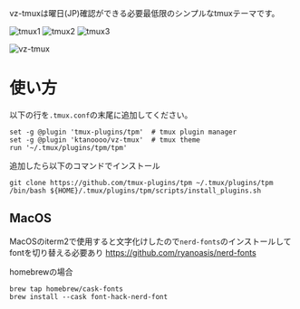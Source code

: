 vz-tmuxは曜日(JP)確認ができる必要最低限のシンプルなtmuxテーマです。

![tmux1](https://user-images.githubusercontent.com/50889946/142764807-d8750188-8ed9-4714-b096-c55342a73d79.png)
![tmux2](https://user-images.githubusercontent.com/50889946/142764802-bdcb13c1-9821-47bf-9762-ac0c5ecce8d6.png)
![tmux3](https://user-images.githubusercontent.com/50889946/142764805-9227923b-210c-45f8-a953-ce8eb9fb6332.png)

![vz-tmux](https://user-images.githubusercontent.com/50889946/142764664-7a1cf508-1122-4d27-85ed-e2d27caf7a99.gif)

# 使い方

以下の行を`.tmux.conf`の末尾に追加してください。

```
set -g @plugin 'tmux-plugins/tpm'  # tmux plugin manager
set -g @plugin 'ktanoooo/vz-tmux'  # tmux theme
run '~/.tmux/plugins/tpm/tpm'
```

追加したら以下のコマンドでインストール

```
git clone https://github.com/tmux-plugins/tpm ~/.tmux/plugins/tpm
/bin/bash ${HOME}/.tmux/plugins/tpm/scripts/install_plugins.sh
```

## MacOS

MacOSのiterm2で使用すると文字化けしたので`nerd-fonts`のインストールしてfontを切り替える必要あり
https://github.com/ryanoasis/nerd-fonts

homebrewの場合

```
brew tap homebrew/cask-fonts
brew install --cask font-hack-nerd-font
```
